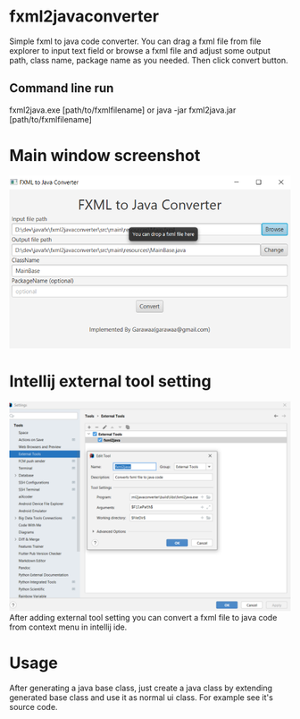 # fxml2javaconverter
Simple fxml to java code converter. You can drag a fxml file from file explorer to input text field or browse a fxml file and adjust some output path, class name, package name as you needed. Then click convert button. 
## Command line run
fxml2java.exe [path/to/fxmlfilename] 
or
java -jar fxml2java.jar [path/to/fxmlfilename]
# Main window screenshot
![Main](main.png)
# Intellij external tool setting
![Intellij](intellij-externaltool-setting.png)
After adding external tool setting you can convert a fxml file to java code from context menu in intellij ide.
# Usage
After generating a java base class, just create a java class by extending generated base class and use it as normal ui class. For example see it's source code.
